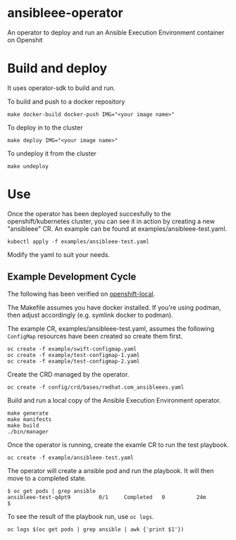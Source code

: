 # ansibleee-operator
An operator to deploy and run an Ansible Execution Environment container on Openshit


# Build and deploy
It uses operator-sdk to build and run.

To build and push to a docker repository
```
make docker-build docker-push IMG="<your image name>"
```

To deploy in to the cluster
```
make deploy IMG="<your image name>"
```

To undeploy it from the cluster
```
make undeploy
```

# Use
Once the operator has been deployed succesfully to the openshift/kubernetes cluster, you can see it in action by creating a new "ansibleee" CR. An example can be found at examples/ansibleee-test.yaml.
```
kubectl apply -f examples/ansibleee-test.yaml
```

Modify the yaml to suit your needs.

## Example Development Cycle

The following has been verified on
[openshift-local](https://developers.redhat.com/products/openshift-local/overview).

The Makefile assumes you have docker installed. If you're using
podman, then adjust accordingly (e.g. symlink docker to podman).

The example CR, examples/ansibleee-test.yaml, assumes the following
`ConfigMap` resources have been created so create them first.
```
oc create -f example/swift-configmap.yaml
oc create -f example/test-configmap-1.yaml
oc create -f example/test-configmap-2.yaml
```
Create the CRD managed by the operator.
```
oc create -f config/crd/bases/redhat.com_ansibleees.yaml
```
Build and run a local copy of the Ansible Execution Environment operator.
```
make generate
make manifests
make build
./bin/manager
```
Once the operator is running, create the examle CR to run the test playbook.
```
oc create -f example/ansibleee-test.yaml
```
The operator will create a ansible pod and run the playbook. It will
then move to a completed state.
```
$ oc get pods | grep ansible
ansibleee-test-q4pt9         0/1     Completed   0          24m
$
```
To see the result of the playbook run, use `oc logs`.
```
oc logs $(oc get pods | grep ansible | awk {'print $1'})
```
